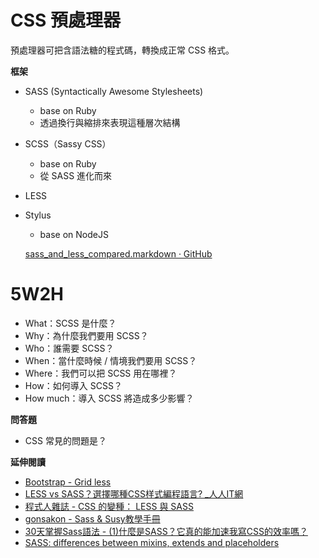 # CSS 預處理器

預處理器可把含語法糖的程式碼，轉換成正常 CSS 格式。

**框架**

* SASS (Syntactically Awesome Stylesheets)
  * base on Ruby
  * 透過換行與縮排來表現這種層次結構
* SCSS（Sassy CSS）
  * base on Ruby
  * 從 SASS 進化而來
* LESS
* Stylus
  * base on NodeJS

  [sass_and_less_compared.markdown · GitHub](https://gist.github.com/chriseppstein/674726)

# 5W2H

* What：SCSS 是什麼？
* Why：為什麼我們要用 SCSS？
* Who：誰需要 SCSS？
* When：當什麼時候 / 情境我們要用 SCSS？
* Where：我們可以把 SCSS 用在哪裡？
* How：如何導入 SCSS？
* How much：導入 SCSS 將造成多少影響？

<!--有效地減少代碼重複，從而寫出更加乾淨的代碼。-->

**問答題**

* CSS 常見的問題是？


<!--
CSS 並不是一個語言，沒有變數跟迴圈，難維護

自訂 component 命名
自訂 help 類別
自訂 grid 類別
-->

**延伸閱讀**

* [Bootstrap - Grid less](http://getbootstrap.com/css/#grid-less)
* [LESS vs SASS？選擇哪種CSS样式編程語言? _人人IT網](http://fanli7.net/a/bianchengyuyan/20160726/570351.html)
* [程式人雜誌 - CSS 的變種： LESS 與 SASS](http://programmermagazine.github.io/201409/htm/focus2.html)
* [gonsakon - Sass & Susy教學手冊](https://github.com/gonsakon/Learn-Sass-in-90-days)
* [30天掌握Sass語法 - (1)什麼是SASS？它真的能加速我寫CSS的效率嗎？](http://ithelp.ithome.com.tw/articles/10126703)
* [SASS: differences between mixins, extends and placeholders](http://krasimirtsonev.com/blog/article/SASS-mixins-extends-and-placeholders-differences-use-cases)